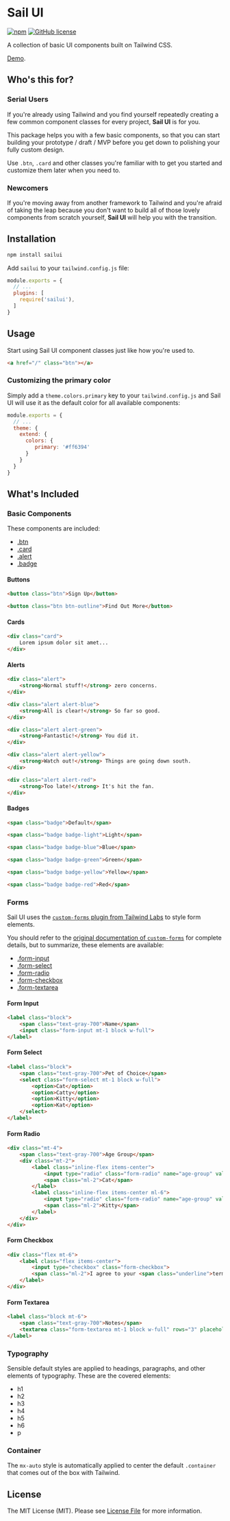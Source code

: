 # Sail UI
[![npm](https://img.shields.io/npm/v/sailui)](https://www.npmjs.com/package/sailui)
[![GitHub license](https://img.shields.io/github/license/sailui/ui)](https://github.com/sailui/ui/blob/master/LICENSE.md)

A collection of basic UI components built on Tailwind CSS. 

[Demo](https://sailui.github.io/).

## Who's this for?
### Serial Users
If you're already using Tailwind and you find yourself repeatedly creating 
a few common component classes for every project, **Sail UI** is for you.

This package helps you with a few basic components, so that you can start 
building your prototype / draft / MVP before you get down to polishing your
fully custom design. 

Use `.btn`, `.card` and other classes you're familiar with to get you started and customize them later when you need to.  

### Newcomers
If you're moving away from another framework to Tailwind
and you're afraid of taking the leap because you don't want to
build all of those lovely components from scratch yourself, 
**Sail UI** will help you with the transition.   

## Installation
```bash
npm install sailui
```

Add `sailui` to your `tailwind.config.js` file:
```js
module.exports = {
  // ...
  plugins: [
    require('sailui'),
  ]
}

```

## Usage
Start using Sail UI component classes just like how you're used to.
```html
<a href="/" class="btn"></a>
```

### Customizing the primary color
Simply add a `theme.colors.primary` key to your `tailwind.config.js` and Sail UI will use it as the default color
for all available components:
```js
module.exports = {
  // ...
  theme: {
    extend: {
      colors: {
         primary: '#ff6394'
      }
    }
  }
}
```

## What's Included
### Basic Components
These components are included:

- [.btn](#buttons)  
- [.card](#cards)  
- [.alert](#alerts)  
- [.badge](#badges)  

#### Buttons
```html
<button class="btn">Sign Up</button>

<button class="btn btn-outline">Find Out More</button>
```

#### Cards
```html
<div class="card">
    Lorem ipsum dolor sit amet...
</div>
```

#### Alerts
```html
<div class="alert">
    <strong>Normal stuff!</strong> zero concerns.
</div>

<div class="alert alert-blue">
    <strong>All is clear!</strong> So far so good.
</div>

<div class="alert alert-green">
    <strong>Fantastic!</strong> You did it.
</div>

<div class="alert alert-yellow">
    <strong>Watch out!</strong> Things are going down south.
</div>

<div class="alert alert-red">
    <strong>Too late!</strong> It's hit the fan.
</div>
```

#### Badges
```html
<span class="badge">Default</span>

<span class="badge badge-light">Light</span>

<span class="badge badge-blue">Blue</span>

<span class="badge badge-green">Green</span>

<span class="badge badge-yellow">Yellow</span>

<span class="badge badge-red">Red</span>
```

### Forms
Sail UI uses the [`custom-forms` plugin from Tailwind Labs](https://github.com/tailwindlabs/tailwindcss-custom-forms) 
to style form elements. 

You should refer to the [original documentation of `custom-forms`](https://tailwindcss-custom-forms.netlify.app/) for complete details, but to summarize, these elements are available:

- [.form-input](#form-input)  
- [.form-select](#form-select)  
- [.form-radio](#form-radio)  
- [.form-checkbox](#form-checkbox)  
- [.form-textarea](#form-textarea)  

#### Form Input
```html
<label class="block">
    <span class="text-gray-700">Name</span>
    <input class="form-input mt-1 block w-full">
</label>
```

#### Form Select
```html
<label class="block">
    <span class="text-gray-700">Pet of Choice</span>
    <select class="form-select mt-1 block w-full">
        <option>Cat</option>
        <option>Catty</option>
        <option>Kitty</option>
        <option>Kat</option>
    </select>
</label>
```

#### Form Radio
```html
<div class="mt-4">
    <span class="text-gray-700">Age Group</span>
    <div class="mt-2">
        <label class="inline-flex items-center">
            <input type="radio" class="form-radio" name="age-group" value="cat">
            <span class="ml-2">Cat</span>
        </label>
        <label class="inline-flex items-center ml-6">
            <input type="radio" class="form-radio" name="age-group" value="kitty">
            <span class="ml-2">Kitty</span>
        </label>
    </div>
</div>
```

#### Form Checkbox
```html
<div class="flex mt-6">
    <label class="flex items-center">
        <input type="checkbox" class="form-checkbox">
        <span class="ml-2">I agree to your <span class="underline">terms</span></span>.
    </label>
</div>
```

#### Form Textarea
```html
<label class="block mt-6">
    <span class="text-gray-700">Notes</span>
    <textarea class="form-textarea mt-1 block w-full" rows="3" placeholder="Write something..."></textarea>
</label>
```

### Typography
Sensible default styles are applied to headings, paragraphs, and other elements of typography. 
These are the covered elements:

- h1
- h2
- h3
- h4
- h5
- h6
- p

### Container
The `mx-auto` style is automatically applied to center the default `.container` that comes out of the box with Tailwind. 

## License
The MIT License (MIT). Please see [License File](LICENSE.md) for more information.

